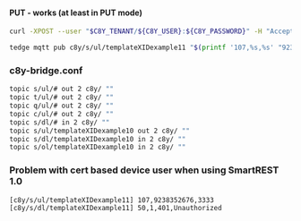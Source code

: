 #### PUT - works (at least in PUT mode)

```sh
curl -XPOST --user "$C8Y_TENANT/${C8Y_USER}:${C8Y_PASSWORD}" -H "Accept: application/json" -H "X-Id: templateXIDexample11" -d '10,107,PUT,/inventory/managedObjects/%%,application/json,application/json,%%,UNSIGNED UNSIGNED,"{""value"":""%%""}"' "https://$(tedge config get c8y.http)/s"
```

```sh
tedge mqtt pub c8y/s/ul/templateXIDexample11 "$(printf '107,%s,%s' "9238352676" "1")"
```


### c8y-bridge.conf

```sh
topic s/ul/# out 2 c8y/ ""
topic t/ul/# out 2 c8y/ ""
topic q/ul/# out 2 c8y/ ""
topic c/ul/# out 2 c8y/ ""
topic s/dl/# in 2 c8y/ ""
topic s/ul/templateXIDexample10 out 2 c8y/ ""
topic s/dl/templateXIDexample10 in 2 c8y/ ""
topic s/ol/templateXIDexample10 in 2 c8y/ ""
```


### Problem with cert based device user when using SmartREST 1.0

```sh
[c8y/s/ul/templateXIDexample11] 107,9238352676,3333
[c8y/s/dl/templateXIDexample11] 50,1,401,Unauthorized
```
